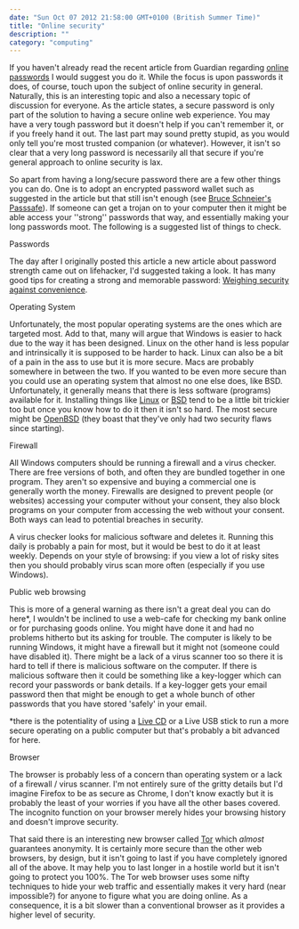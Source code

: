 ```yaml
---
date: "Sun Oct 07 2012 21:58:00 GMT+0100 (British Summer Time)"
title: "Online security"
description: ""
category: "computing"
---
```

If you haven't already read the recent article from Guardian regarding [online passwords](http://www.guardian.co.uk/technology/2012/oct/05/online-security-passwords-tricks-hacking "Online Passwords") I would suggest you do it. While the focus is upon passwords it does, of course, touch upon the subject of online security in general. Naturally, this is an interesting topic and also a necessary topic of discussion for everyone. As the article states, a secure password is only part of the solution to having a secure online web experience. You may have a very tough password but it doesn't help if you can't remember it, or if you freely hand it out. The last part may sound pretty stupid, as you would only tell you're most trusted companion (or whatever). However, it isn't so clear that a very long password is necessarily all that secure if you're general approach to online security is lax.

So apart from having a long/secure password there are a few other things you can do. One is to adopt an encrypted password wallet such as suggested in the article but that still isn't enough (see [Bruce Schneier's Passsafe](http://www.schneier.com/passsafe.html "Pass safe")). If someone can get a trojan on to your computer then it might be able access your ''strong'' passwords that way, and essentially making your long passwords moot. The following is a suggested list of things to check.

Passwords

The day after I originally posted this article a new article about password strength came out on lifehacker, I'd suggested taking a look. It has many good tips for creating a strong and memorable password: [Weighing security against convenience](http://lifehacker.com/5949165/the-four-tiers-of-password-security-what-works-what-doesnt-and-whats-best-for-you?tag=security "Online security").

Operating System

Unfortunately, the most popular operating systems are the ones which are targeted most. Add to that, many will argue that Windows is easier to hack due to the way it has been designed. Linux on the other hand is less popular and intrinsically it is supposed to be harder to hack. Linux can also be a bit of a pain in the ass to use but it is more secure. Macs are probably somewhere in between the two. If you wanted to be even more secure than you could use an operating system that almost no one else does, like BSD. Unfortunately, it generally means that there is less software (programs) available for it. Installing things like [Linux](http://www.linux.org/ "Linux") or [BSD](http://www.bsd.org/ "BSD") tend to be a little bit trickier too but once you know how to do it then it isn't so hard. The most secure might be [OpenBSD](http://www.openbsd.org/ "OpenBSD") (they boast that they've only had two security flaws since starting).

Firewall

All Windows computers should be running a firewall and a virus checker. There are free versions of both, and often they are bundled together in one program. They aren't so expensive and buying a commercial one is generally worth the money. Firewalls are designed to prevent people (or websites) accessing your computer without your consent, they also block programs on your computer from accessing the web without your consent. Both ways can lead to potential breaches in security.

A virus checker looks for malicious software and deletes it. Running this daily is probably a pain for most, but it would be best to do it at least weekly. Depends on your style of browsing: if you view a lot of risky sites then you should probably virus scan more often (especially if you use Windows).

Public web browsing

This is more of a general warning as there isn't a great deal you can do here\*, I wouldn't be inclined to use a web-cafe for checking my bank online or for purchasing goods online. You might have done it and had no problems hitherto but its asking for trouble. The computer is likely to be running Windows, it might have a firewall but it might not (someone could have disabled it). There might be a lack of a virus scanner too so there it is hard to tell if there is malicious software on the computer. If there is malicious software then it could be something like a key-logger which can record your passwords or bank details. If a key-logger gets your email password then that might be enough to get a whole bunch of other passwords that you have stored 'safely' in your email.

\*there is the potentiality of using a [Live CD](http://en.wikipedia.org/wiki/Live_CD "Live CD") or a Live USB stick to run a more secure operating on a public computer but that's probably a bit advanced for here.

Browser

The browser is probably less of a concern than operating system or a lack of a firewall / virus scanner. I'm not entirely sure of the gritty details but I'd imagine Firefox to be as secure as Chrome, I don't know exactly but it is probably the least of your worries if you have all the other bases covered. The incognito function on your browser merely hides your browsing history and doesn't improve security.

That said there is an interesting new browser called [Tor](https://www.torproject.org/ "Tor") which _almost_ guarantees anonymity. It is certainly more secure than the other web browsers, by design, but it isn't going to last if you have completely ignored all of the above. It may help you to last longer in a hostile world but it isn't going to protect you 100%. The Tor web browser uses some nifty techniques to hide your web traffic and essentially makes it very hard (near impossible?) for anyone to figure what you are doing online. As a consequence, it is a bit slower than a conventional browser as it provides a higher level of security.
